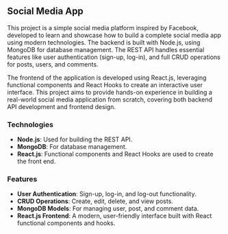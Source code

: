 ## Social Media App

This project is a simple social media platform inspired by Facebook, developed to learn and showcase how to build a complete social media app using modern technologies. The backend is built with Node.js, using MongoDB for database management. The REST API handles essential features like user authentication (sign-up, log-in), and full CRUD operations for posts, users, and comments.

The frontend of the application is developed using React.js, leveraging functional components and React Hooks to create an interactive user interface. This project aims to provide hands-on experience in building a real-world social media application from scratch, covering both backend API development and frontend design.

### Technologies
- **Node.js**: Used for building the REST API.
- **MongoDB**: For database management.
- **React.js**: Functional components and React Hooks are used to create the front end.

### Features
- **User Authentication**: Sign-up, log-in, and log-out functionality.
- **CRUD Operations**: Create, edit, delete, and view posts.
- **MongoDB Models**: For managing user, post, and comment data.
- **React.js Frontend**: A modern, user-friendly interface built with React functional components and hooks.
